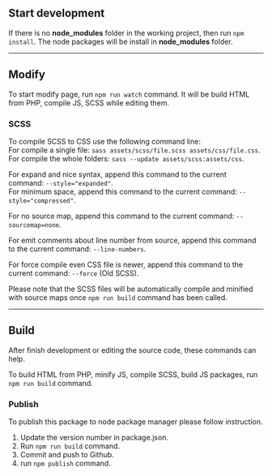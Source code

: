 ## Start development

If there is no **node_modules** folder in the working project, then run `npm install`.
The node packages will be install in **node_modules** folder.

-----

## Modify

To start modify page, run `npm run watch` command. 
It will be build HTML from PHP, compile JS, SCSS while editing them.

### SCSS

To compile SCSS to CSS use the following command line:<br>
For compile a single file: `sass assets/scss/file.scss assets/css/file.css`.<br>
For compile the whole folders: `sass --update assets/scss:assets/css`.

For expand and nice syntax, append this command to the current command: `--style="expanded"`.<br>
For minimum space, append this command to the current command: `--style="compressed"`.

For no source map, append this command to the current command: `--sourcemap=none`.

For emit comments about line number from source, append this command to the current command: `--line-numbers`.

For force compile even CSS file is newer, append this command to the current command: `--force` (Old SCSS).

Please note that the SCSS files will be automatically compile and minified with source maps once `npm run build` command has been called.

-----

## Build

After finish development or editing the source code, these commands can help.

To build HTML from PHP, minify JS, compile SCSS, build JS packages, run `npm run build` command.

### Publish

To publish this package to node package manager please follow instruction.

1. Update the version number in package.json.
2. Run `npm run build` command.
3. Commit and push to Github.
4. run `npm publish` command.